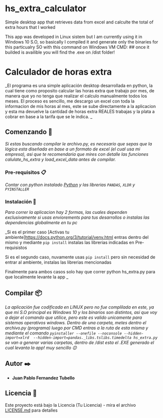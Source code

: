 # hs_extra_calculator
Simple desktop app that retrieves data from excel and calculte the total of extra hours that I worked

This app was developed in Linux sistem but I am currently using it in Windows 10 S.O, so basically I compiled it and generate only the binaries for this particualry SO with 
this command on Windows VM CMD: ##
once it builded is availible you will find the .exe on /dist folder!

# Calculador de horas extra

_El programa es una simple aplicación desktop desarrollada en python, la cual tiene como proposito calcular las horas extra que trabajo por mes, de manera que yo
no tenga que realizar el calculo manualmente todos los meses. El proceso es sencillo, me descargo un excel con toda la informacion de mis horas al mes, este 
se sube directamente a la aplicacion y esta ma devuelve la cantidad de horas extra REALES trabajas y la plata a cobrar en base a la tarifa que se le indica. _

## Comenzando 🚀

_Si estas buscando compilar le archivo.py, es necesario que sepas que la lógica esta diseñada en base a un formato de excel (el cual usa mi empresa), asi que 
te recomendaria que mires con detalle las funciones calulate_hs_extra y load_excel_data antes de compilar._

### Pre-requisitos 📋

_Contar con python instalado [Python](https://www.python.org/) y las librerias `PANDAS`, `XLDR` y `PYINSTALLER`_

### Instalación 🔧

_Para correr la aplicacion hay 2 formas, las cuales dependen exclusivamente si usas enviorements para tus desarrollos o
instalas las dependencias globalmente en tu pc_

_Si es el primer caso [Activas tu ambiente]https://docs.python.org/3/tutorial/venv.html  entras dentro del mismo y mediante `pip install` instalas las librerias 
indicadas en Pre-requisistos

Si es el segundo caso, nuvamente usas `pip install` pero sin necesidad de entrar al ambiente, instalas las librerias mencionadas

Finalmente para ambos casos solo hay que correr python hs_extra.py para que localmente levante la app
_

## Compilar 📦

_La aplicación fue codificada en LINUX pero no fue complilada en este, ya que mi S.O principal es Windows 10 y los binarios son distintos, asi que voy a dejar el comando
que utilice, pero este es valido unicamente para sistemas operativos windows. Dentro de una carpeta, metes dentro el archivo.py (programa) luego por CMD entras a la 
ruta de esta misma y mediante el comando `pyinstaller --onefile --noconsole --hidden-import=xlrd  --hidden-import=pandas._libs.tslibs.timedelta hs_extra.py` se van a generar 
varias carpetas, dentro de /dist esta el .EXE generado el cual levanta la app! muy sencillo 😊_

## Autor ✒️

* **Juan Pablo Fernandez Tubello** 

## Licencia 📄

Este proyecto está bajo la Licencia (Tu Licencia) - mira el archivo [LICENSE.md](LICENSE.md) para detalles

